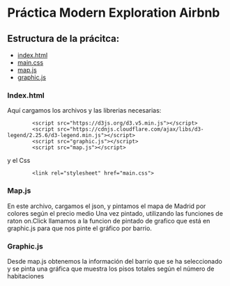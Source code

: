 # Práctica Modern Exploration Airbnb

## Estructura de la prácitca:

- [index.html](/index.html)
- [main.css](/main.css)
- [map.js](/map.js)
- [graphic.js](/graphic.js)

### Index.html

Aquí cargamos los archivos y las librerias necesarias:
```
        <script src="https://d3js.org/d3.v5.min.js"></script>
        <script src="https://cdnjs.cloudflare.com/ajax/libs/d3-legend/2.25.6/d3-legend.min.js"></script>
        <script src="graphic.js"></script>
        <script src="map.js"></script>
```
y el Css
```
        <link rel="stylesheet" href="main.css">
```

### Map.js

En este archivo, cargamos el json, y pintamos el mapa de Madrid por colores según el precio medio
Una vez pintado, utilizando las funciones de raton on.Click llamamos a la funcion de pintado de grafico que está en graphic.js para que nos pinte el gráfico por barrio.

### Graphic.js

Desde map.js obtenemos la información del barrio que se ha seleccionado y se pinta una gráfica que muestra los pisos totales según el número de habitaciones

